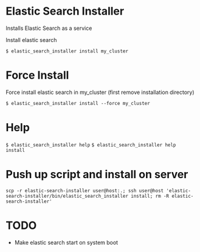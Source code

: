 Elastic Search Installer
========================

Installs Elastic Search as a service

Install elastic search

`$ elastic_search_installer install my_cluster`

Force Install
=============

Force install elastic search in my_cluster (first remove installation directory)

`$ elastic_search_installer install --force my_cluster`

Help
====

`$ elastic_search_installer help`
`$ elastic_search_installer help install`

Push up script and install on server
====================================

`scp -r elastic-search-installer user@host:.; ssh user@host 'elastic-search-installer/bin/elastic_search_installer install; rm -R elastic-search-installer'`

TODO
====

* Make elastic search start on system boot